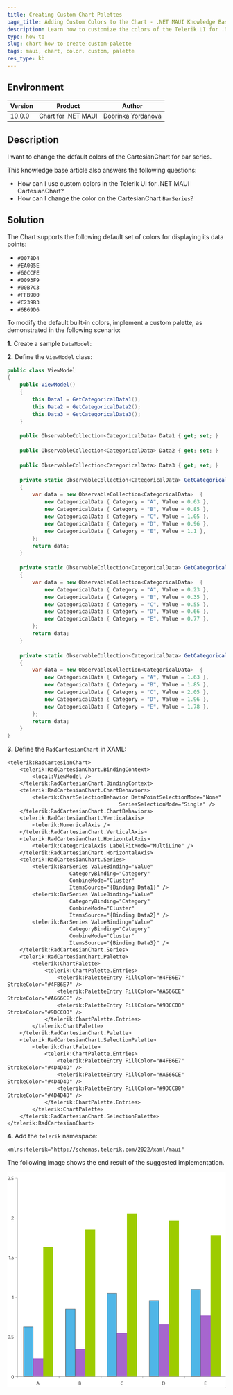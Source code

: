```yaml
---
title: Creating Custom Chart Palettes
page_title: Adding Custom Colors to the Chart - .NET MAUI Knowledge Base
description: Learn how to customize the colors of the Telerik UI for .NET MAUI Chart component.
type: how-to
slug: chart-how-to-create-custom-palette
tags: maui, chart, color, custom, palette
res_type: kb
---
```


## Environment

| Version | Product | Author | 
| --- | --- | ---- | 
| 10.0.0 | Chart for .NET MAUI | [Dobrinka Yordanova](https://www.telerik.com/blogs/author/dobrinka-yordanova)| 


## Description

I want to change the default colors of the CartesianChart for bar series.

This knowledge base article also answers the following questions:
- How can I use custom colors in the Telerik UI for .NET MAUI CartesianChart?
- How can I change the color on the CartesianChart `BarSeries`?

## Solution

The Chart supports the following default set of colors for displaying its data points:

* `#0078D4`
* `#EA005E`
* `#60CCFE`
* `#0093F9`
* `#00B7C3`
* `#FFB900`
* `#C239B3`
* `#6B69D6`

To modify the default built-in colors, implement a custom palette, as demonstrated in the following scenario:

**1.** Create a sample `DataModel`:

<snippet id='categorical-data-model'/>

**2.** Define the `ViewModel` class:

```C#
public class ViewModel
{
    public ViewModel()
    {
        this.Data1 = GetCategoricalData1();
        this.Data2 = GetCategoricalData2();
        this.Data3 = GetCategoricalData3();
    }

    public ObservableCollection<CategoricalData> Data1 { get; set; }

    public ObservableCollection<CategoricalData> Data2 { get; set; }

    public ObservableCollection<CategoricalData> Data3 { get; set; }

    private static ObservableCollection<CategoricalData> GetCategoricalData1()
    {
        var data = new ObservableCollection<CategoricalData>  {
            new CategoricalData { Category = "A", Value = 0.63 },
            new CategoricalData { Category = "B", Value = 0.85 },
            new CategoricalData { Category = "C", Value = 1.05 },
            new CategoricalData { Category = "D", Value = 0.96 },
            new CategoricalData { Category = "E", Value = 1.1 },
        };
        return data;
    }

    private static ObservableCollection<CategoricalData> GetCategoricalData2()
    {
        var data = new ObservableCollection<CategoricalData>  {
            new CategoricalData { Category = "A", Value = 0.23 },
            new CategoricalData { Category = "B", Value = 0.35 },
            new CategoricalData { Category = "C", Value = 0.55 },
            new CategoricalData { Category = "D", Value = 0.66 },
            new CategoricalData { Category = "E", Value = 0.77 },
        };
        return data;
    }

    private static ObservableCollection<CategoricalData> GetCategoricalData3()
    {
        var data = new ObservableCollection<CategoricalData>  {
            new CategoricalData { Category = "A", Value = 1.63 },
            new CategoricalData { Category = "B", Value = 1.85 },
            new CategoricalData { Category = "C", Value = 2.05 },
            new CategoricalData { Category = "D", Value = 1.96 },
            new CategoricalData { Category = "E", Value = 1.78 },
        };
        return data;
    }
}
```

**3.** Define the `RadCartesianChart` in XAML:

```XAML
<telerik:RadCartesianChart>
    <telerik:RadCartesianChart.BindingContext>
        <local:ViewModel />
    </telerik:RadCartesianChart.BindingContext>
    <telerik:RadCartesianChart.ChartBehaviors>
        <telerik:ChartSelectionBehavior DataPointSelectionMode="None" 
                                    SeriesSelectionMode="Single" />
    </telerik:RadCartesianChart.ChartBehaviors>
    <telerik:RadCartesianChart.VerticalAxis>
        <telerik:NumericalAxis />
    </telerik:RadCartesianChart.VerticalAxis>
    <telerik:RadCartesianChart.HorizontalAxis>
        <telerik:CategoricalAxis LabelFitMode="MultiLine" />
    </telerik:RadCartesianChart.HorizontalAxis>
    <telerik:RadCartesianChart.Series>
        <telerik:BarSeries ValueBinding="Value"
                    CategoryBinding="Category"
                    CombineMode="Cluster"
                    ItemsSource="{Binding Data1}" />
        <telerik:BarSeries ValueBinding="Value"
                    CategoryBinding="Category"
                    CombineMode="Cluster"
                    ItemsSource="{Binding Data2}" />
        <telerik:BarSeries ValueBinding="Value"
                    CategoryBinding="Category"
                    CombineMode="Cluster"
                    ItemsSource="{Binding Data3}" />
    </telerik:RadCartesianChart.Series>
    <telerik:RadCartesianChart.Palette>
        <telerik:ChartPalette>
            <telerik:ChartPalette.Entries>
                <telerik:PaletteEntry FillColor="#4FB6E7" StrokeColor="#4FB6E7" />
                <telerik:PaletteEntry FillColor="#A666CE" StrokeColor="#A666CE" />
                <telerik:PaletteEntry FillColor="#9DCC00" StrokeColor="#9DCC00" />
            </telerik:ChartPalette.Entries>
        </telerik:ChartPalette>
    </telerik:RadCartesianChart.Palette>
    <telerik:RadCartesianChart.SelectionPalette>
        <telerik:ChartPalette>
            <telerik:ChartPalette.Entries>
                <telerik:PaletteEntry FillColor="#4FB6E7" StrokeColor="#4D4D4D" />
                <telerik:PaletteEntry FillColor="#A666CE" StrokeColor="#4D4D4D" />
                <telerik:PaletteEntry FillColor="#9DCC00" StrokeColor="#4D4D4D" />
            </telerik:ChartPalette.Entries>
        </telerik:ChartPalette>
    </telerik:RadCartesianChart.SelectionPalette>
</telerik:RadCartesianChart>
```

**4.** Add the `telerik` namespace: 

```XAML
xmlns:telerik="http://schemas.telerik.com/2022/xaml/maui"
```

The following image shows the end result of the suggested implementation.

![Telerik UI for .NET MAUI Chart Custom Palette](images/chart-how-to-create-custom-palette.png)

